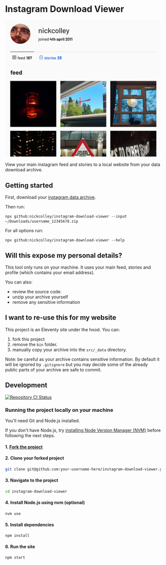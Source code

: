 # Instagram Download Viewer

![](readme-screenshot.png)

View your main instagram feed and stories to a local website from your data download archive.

## Getting started

First, download your [instagram data archive](https://help.instagram.com/contact/163695614321277).

Then run:

```
npx github:nickcolley/instagram-download-viewer --input ~/Downloads/username_12345678.zip
```

For all options run:

```
npx github:nickcolley/instagram-download-viewer --help
```

## Will this expose my personal details?

This tool only runs on your machine.
It uses your main feed, stories and profile (which contains your email address).

You can also:

- review the source code.
- unzip your archive yourself
- remove any sensitive information

## I want to re-use this for my website

This project is an Eleventy site under the hood.
You can:

1. fork this project
2. remove the `bin` folder.
3. manually copy your archive into the `src/_data` directory.

Note: be careful as your archive contains sensitive information.
By default it will be ignored by `.gitignore` but you may decide some of the already public parts of your archive are safe to commit.

## Development

[![Repository CI Status](https://github.com/nickcolley/instagram-download-viewer/workflows/ci/badge.svg)](https://github.com/nickcolley/instagram-download-viewer/actions?query=workflow%3Aci)

### Running the project locally on your machine

You'll need Git and Node.js installed.

If you don't have Node.js, try [installing Node Version Manager (NVM)](https://github.com/nvm-sh/nvm#install--update-script) before following the next steps.

#### 1. [Fork the project](https://docs.github.com/en/free-pro-team@latest/github/getting-started-with-github/fork-a-repo)

#### 2. Clone your forked project

```bash
git clone git@github.com:your-username-here/instagram-download-viewer.git
```

#### 3. Navigate to the project

```bash
cd instagram-download-viewer
```

#### 4. Install Node.js using nvm (optional)

```
nvm use
```

#### 5. Install dependencies

```
npm install
```

#### 6. Run the site

```
npm start
```
